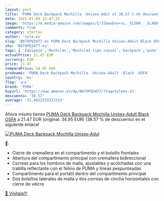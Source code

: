 ```yaml
---
layout: post
title: 'PUMA Deck Backpack Mochilla  Unisex-Adul al 38.57 % de descuento'
date: 2021-07-09 15:47:33
image: 'https://m.media-amazon.com/images/I/31Uwobvo+vL._SL500_._SL400_.jpg'
comments: true
category: ofertas
author: 'tole.es'
slug: 'B07XPQ34T7-es PUMA Deck Backpack Mochilla Unisex-Adult Black OSFA'
sku: 'B07XPQ34T7-es'
tags: [ 'Equipaje','Mochilas','Mochilas tipo casual','backpack','puma', ]
actualPrice: 21.47 EUR
currency: EUR
price: 21.47
comparePrice: 34.95 EUR
prodname: 'PUMA Deck Backpack Mochilla  Unisex-Adult  Black  OSFA'
country: 'es'
flag: '🇪🇸'
brand: 'PUMA'
buyurl: 'https://www.amazon.es/dp/B07XPQ34T7/?tag=tolees-21'
descuento: '38.57'
average: '21.4833333333333'
---
```


Ahora mismo tienes [PUMA Deck Backpack Mochilla  Unisex-Adult  Black  OSFA](https://www.amazon.es/dp/B07XPQ34T7/?tag=tolees-21) a 21.47 EUR (original: 34.95 EUR) (38.57 %  de descuento) en el siguiente enlace!

[![PUMA Deck Backpack Mochilla  Unisex-Adul](https://m.media-amazon.com/images/I/31Uwobvo+vL._SL500_._SL400_.jpg)](https://www.amazon.es/dp/B07XPQ34T7/?tag=tolees-21)

🔎:

- Cierre de cremallera en el compartimento y el bolsillo frontales
- Abertura del compartimento principal con cremallera bidireccional
- Correas para los hombros de malla, ajustables y acolchadas con una trabilla reflectante con el felino de PUMA y líneas pespunteadas
- Compartimento para el portátil dentro del compartimento principal
- Dos bolsillos laterales de malla y dos correas de cincha horizontales con cierre de velcro

[🛒 Visítala!!!](https://www.amazon.es/dp/B07XPQ34T7/?tag=tolees-21)
